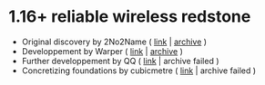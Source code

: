 # 1.16+ reliable wireless redstone

- Original discovery by 2No2Name ( [link](https://www.youtube.com/watch?v=hr-twzxs6FM) \| [archive](https://web.archive.org/web/20211124005415/https://www.youtube.com/watch?v=hr-twzxs6FM) )
- Developpement by Warper ( [link](https://youtu.be/SgEV_lEVCTg) \| [archive](https://web.archive.org/web/20210504025149/https://www.youtube.com/watch?v=SgEV_lEVCTg&feature=youtu.be) )
- Further developpement by QQ ( [link](https://www.youtube.com/watch?v=U2HT3L6nkJA) \| archive failed )
- Concretizing foundations by cubicmetre ( [link](https://youtu.be/sBNuqZKa_Lw) \| archive failed )
